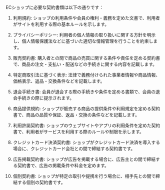 ECショップに必要な契約書類は以下の通りです：

1. 利用規約: ショップの利用条件や会員の権利・義務を定めた文書で、利用者がサイトを利用する際の基本ルールを示します。

2. プライバシーポリシー: 利用者の個人情報の取り扱いに関する方針を明示し、個人情報保護法などに基づいた適切な情報管理を行うことを約束します。

3. 販売契約書: 購入者との間で商品の売買に関する条件や責任を定める契約書で、商品の注文・支払い・配送などの手続きに関する内容を記載します。

4. 特定商取引法に基づく表示: 法律で義務付けられた事業者情報や商品情報、価格表示、返品・交換条件などを記載します。

5. 退会手続き書: 会員が退会する際の手続きや条件を定める書類で、会員の退会手続きの際に提示されます。

6. 商品提供規約: ショップが販売する商品の提供条件や利用規定を定める契約書で、商品の品質や保証、返品・交換の条件などを記載します。

7. 利用許諾契約書: ショップのウェブサイトやアプリの利用条件を定めた契約書で、利用者がサービスを利用する際のルールや制限を示します。

8. クレジットカード決済契約書: ショップがクレジットカード決済を導入する場合に、クレジットカード会社との間で締結する契約書です。

9. 広告掲載契約書: ショップが広告を掲載する場合に、広告主との間で締結する契約書で、広告の掲載条件や料金を定めます。

10. 個別契約書: ショップが特定の取引や提携を行う場合に、相手先との間で締結する個別の契約書です。